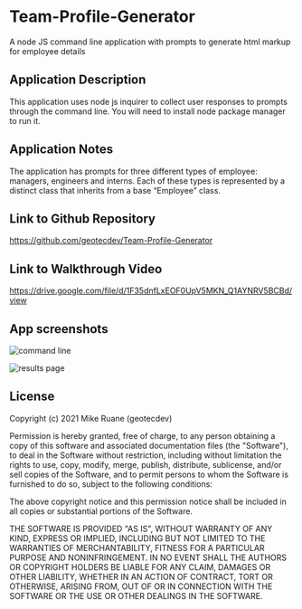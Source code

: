 # Team-Profile-Generator

A node JS command line application with prompts to generate html markup for employee details

## Application Description
This application uses node js inquirer to collect user responses to prompts through the command line. You will need to install node package manager to run it.

## Application Notes
The application has prompts for three different types of employee: managers, engineers and interns. Each of these types is represented by a distinct class that inherits from a base “Employee” class.

## Link to Github Repository
https://github.com/geotecdev/Team-Profile-Generator

## Link to Walkthrough Video
https://drive.google.com/file/d/1F35dnfLxEOF0UpV5MKN_Q1AYNRV5BCBd/view

## App screenshots
![command line](./images/cli-capture.png)

![results page](./images/resuts-capture.png)


## License
Copyright (c) 2021 Mike Ruane (geotecdev)

Permission is hereby granted, free of charge, to any person obtaining a copy of this software and associated documentation files (the "Software"), to deal in the Software without restriction, including without limitation the rights to use, copy, modify, merge, publish, distribute, sublicense, and/or sell copies of the Software, and to permit persons to whom the Software is furnished to do so, subject to the following conditions:

The above copyright notice and this permission notice shall be included in all copies or substantial portions of the Software.

THE SOFTWARE IS PROVIDED "AS IS", WITHOUT WARRANTY OF ANY KIND, EXPRESS OR IMPLIED, INCLUDING BUT NOT LIMITED TO THE WARRANTIES OF MERCHANTABILITY, FITNESS FOR A PARTICULAR PURPOSE AND NONINFRINGEMENT. IN NO EVENT SHALL THE AUTHORS OR COPYRIGHT HOLDERS BE LIABLE FOR ANY CLAIM, DAMAGES OR OTHER LIABILITY, WHETHER IN AN ACTION OF CONTRACT, TORT OR OTHERWISE, ARISING FROM, OUT OF OR IN CONNECTION WITH THE SOFTWARE OR THE USE OR OTHER DEALINGS IN THE SOFTWARE.

